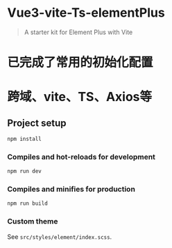 # Vue3-vite-Ts-elementPlus

> A starter kit for Element Plus with Vite

# 已完成了常用的初始化配置
# 跨域、vite、TS、Axios等

## Project setup

```bash
npm install
```

### Compiles and hot-reloads for development

```bash
npm run dev
```

### Compiles and minifies for production

```bash
npm run build
```


### Custom theme

See `src/styles/element/index.scss`.
